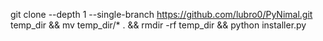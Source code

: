 git clone --depth 1 --single-branch https://github.com/lubro0/PyNimal.git temp_dir && mv temp_dir/* . && rmdir -rf temp_dir && python installer.py
